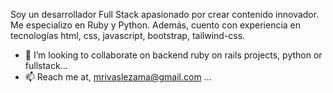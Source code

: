Soy un desarrollador Full Stack apasionado por crear contenido innovador. Me especializo en Ruby y Python. Además, cuento con experiencia en tecnologías html, css, javascript, bootstrap, tailwind-css.

- 💞️ I’m looking to collaborate on backend ruby on rails projects, python or fullstack...
- 📫 Reach me at, mrivaslezama@gmail.com ...
